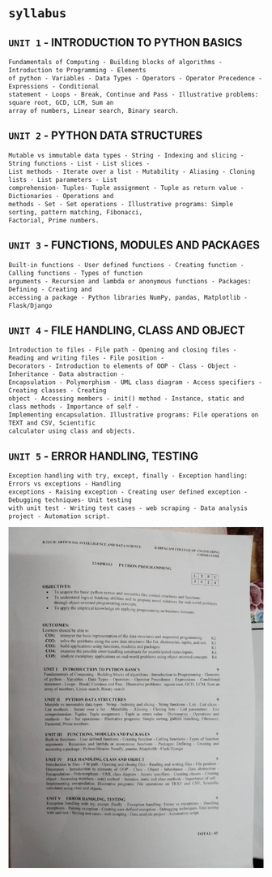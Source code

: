 # `syllabus`

## **`UNIT 1` - INTRODUCTION TO PYTHON BASICS**

    Fundamentals of Computing - Building blocks of algorithms - Introduction to Programming - Elements
    of python - Variables - Data Types - Operators - Operator Precedence - Expressions - Conditional
    statement - Loops - Break, Continue and Pass - Illustrative problems: square root, GCD, LCM, Sum an
    array of numbers, Linear search, Binary search.

## **`UNIT 2` - PYTHON DATA STRUCTURES**

    Mutable vs immutable data types - String - Indexing and slicing - String functions - List - List slices -
    List methods - Iterate over a list - Mutability - Aliasing - Cloning lists - List parameters - List
    comprehension- Tuples- Tuple assignment - Tuple as return value - Dictionaries - Operations and
    methods - Set - Set operations - Illustrative programs: Simple sorting, pattern matching, Fibonacci,
    Factorial, Prime numbers.

## **`UNIT 3` - FUNCTIONS, MODULES AND PACKAGES**

    Built-in functions - User defined functions - Creating function - Calling functions - Types of function
    arguments - Recursion and lambda or anonymous functions - Packages: Defining - Creating and
    accessing a package - Python libraries NumPy, pandas, Matplotlib - Flask/Django

## **`UNIT 4` - FILE HANDLING, CLASS AND OBJECT**

    Introduction to files - File path - Opening and closing files - Reading and writing files - File position -
    Decorators - Introduction to elements of OOP - Class - Object - Inheritance - Data abstraction -
    Encapsulation - Polymorphism - UML class diagram - Access specifiers - Creating classes - Creating
    object - Accessing members - init() method - Instance, static and class methods - Importance of self -
    Implementing encapsulation. Illustrative programs: File operations on TEXT and CSV, Scientific
    calculator using class and objects.

## **`UNIT 5` - ERROR HANDLING, TESTING**

    Exception handling with try, except, finally - Exception handling: Errors vs exceptions - Handling
    exceptions - Raising exception - Creating user defined exception - Debugging techniques- Unit testing
    with unit test - Writing test cases - web scraping - Data analysis project - Automation script.

<img src="python-class-syllabus.jpeg">
